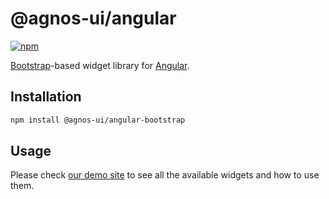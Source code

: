 # @agnos-ui/angular

[![npm](https://img.shields.io/npm/v/@agnos-ui/angular-bootstrap)](https://www.npmjs.com/package/@agnos-ui/angular-bootstrap)

[Bootstrap](https://getbootstrap.com/)-based widget library for [Angular](https://angular.io/).

## Installation

```sh
npm install @agnos-ui/angular-bootstrap
```

## Usage

Please check [our demo site](https://www.agnosui.dev/latest/) to see all the available widgets and how to use them.
